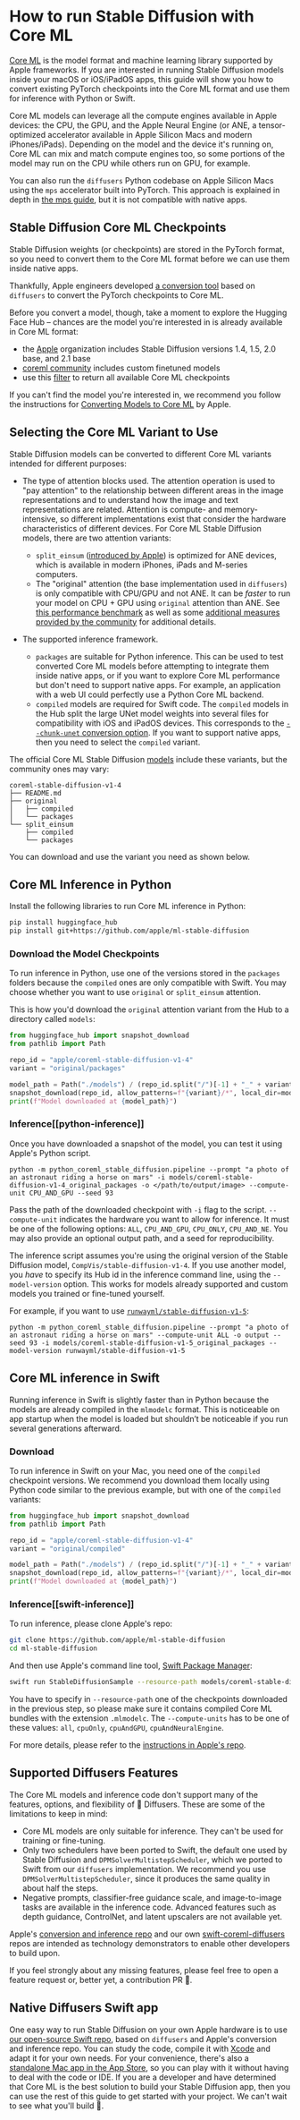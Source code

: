 <!--Copyright 2023 The HuggingFace Team. All rights reserved.

Licensed under the Apache License, Version 2.0 (the "License"); you may not use this file except in compliance with
the License. You may obtain a copy of the License at

http://www.apache.org/licenses/LICENSE-2.0

Unless required by applicable law or agreed to in writing, software distributed under the License is distributed on
an "AS IS" BASIS, WITHOUT WARRANTIES OR CONDITIONS OF ANY KIND, either express or implied. See the License for the
specific language governing permissions and limitations under the License.
-->

# How to run Stable Diffusion with Core ML

[Core ML](https://developer.apple.com/documentation/coreml) is the model format and machine learning library supported by Apple frameworks. If you are interested in running Stable Diffusion models inside your macOS or iOS/iPadOS apps, this guide will show you how to convert existing PyTorch checkpoints into the Core ML format and use them for inference with Python or Swift.

Core ML models can leverage all the compute engines available in Apple devices: the CPU, the GPU, and the Apple Neural Engine (or ANE, a tensor-optimized accelerator available in Apple Silicon Macs and modern iPhones/iPads). Depending on the model and the device it's running on, Core ML can mix and match compute engines too, so some portions of the model may run on the CPU while others run on GPU, for example.

<Tip>

You can also run the `diffusers` Python codebase on Apple Silicon Macs using the `mps` accelerator built into PyTorch. This approach is explained in depth in [the mps guide](mps), but it is not compatible with native apps.

</Tip>

## Stable Diffusion Core ML Checkpoints

Stable Diffusion weights (or checkpoints) are stored in the PyTorch format, so you need to convert them to the Core ML format before we can use them inside native apps.

Thankfully, Apple engineers developed [a conversion tool](https://github.com/apple/ml-stable-diffusion#-converting-models-to-core-ml) based on `diffusers` to convert the PyTorch checkpoints to Core ML.

Before you convert a model, though, take a moment to explore the Hugging Face Hub – chances are the model you're interested in is already available in Core ML format:

- the [Apple](https://huggingface.co/apple) organization includes Stable Diffusion versions 1.4, 1.5, 2.0 base, and 2.1 base
- [coreml community](https://huggingface.co/coreml-community) includes custom finetuned models
- use this [filter](https://huggingface.co/models?pipeline_tag=text-to-image&library=coreml&p=2&sort=likes) to return all available Core ML checkpoints

If you can't find the model you're interested in, we recommend you follow the instructions for [Converting Models to Core ML](https://github.com/apple/ml-stable-diffusion#-converting-models-to-core-ml) by Apple.

## Selecting the Core ML Variant to Use

Stable Diffusion models can be converted to different Core ML variants intended for different purposes:

- The type of attention blocks used. The attention operation is used to "pay attention" to the relationship between different areas in the image representations and to understand how the image and text representations are related. Attention is compute- and memory-intensive, so different implementations exist that consider the hardware characteristics of different devices. For Core ML Stable Diffusion models, there are two attention variants:
    * `split_einsum` ([introduced by Apple](https://machinelearning.apple.com/research/neural-engine-transformers)) is optimized for ANE devices, which is available in modern iPhones, iPads and M-series computers.
    * The "original" attention (the base implementation used in `diffusers`) is only compatible with CPU/GPU and not ANE. It can be *faster* to run your model on CPU + GPU using `original` attention than ANE. See [this performance benchmark](https://huggingface.co/blog/fast-mac-diffusers#performance-benchmarks) as well as some [additional measures provided by the community](https://github.com/huggingface/swift-coreml-diffusers/issues/31) for additional details.

- The supported inference framework.
    * `packages` are suitable for Python inference. This can be used to test converted Core ML models before attempting to integrate them inside native apps, or if you want to explore Core ML performance but don't need to support native apps. For example, an application with a web UI could perfectly use a Python Core ML backend.
    * `compiled` models are required for Swift code. The `compiled` models in the Hub split the large UNet model weights into several files for compatibility with iOS and iPadOS devices. This corresponds to the [`--chunk-unet` conversion option](https://github.com/apple/ml-stable-diffusion#-converting-models-to-core-ml). If you want to support native apps, then you need to select the `compiled` variant.

The official Core ML Stable Diffusion [models](https://huggingface.co/apple/coreml-stable-diffusion-v1-4/tree/main) include these variants, but the community ones may vary:

```
coreml-stable-diffusion-v1-4
├── README.md
├── original
│   ├── compiled
│   └── packages
└── split_einsum
    ├── compiled
    └── packages
```

You can download and use the variant you need as shown below.

## Core ML Inference in Python

Install the following libraries to run Core ML inference in Python:

```bash
pip install huggingface_hub
pip install git+https://github.com/apple/ml-stable-diffusion
```

### Download the Model Checkpoints

To run inference in Python, use one of the versions stored in the `packages` folders because the `compiled` ones are only compatible with Swift. You may choose whether you want to use `original` or `split_einsum` attention.

This is how you'd download the `original` attention variant from the Hub to a directory called `models`:

```Python
from huggingface_hub import snapshot_download
from pathlib import Path

repo_id = "apple/coreml-stable-diffusion-v1-4"
variant = "original/packages"

model_path = Path("./models") / (repo_id.split("/")[-1] + "_" + variant.replace("/", "_"))
snapshot_download(repo_id, allow_patterns=f"{variant}/*", local_dir=model_path, local_dir_use_symlinks=False)
print(f"Model downloaded at {model_path}")
```

### Inference[[python-inference]]

Once you have downloaded a snapshot of the model, you can test it using Apple's Python script.

```shell
python -m python_coreml_stable_diffusion.pipeline --prompt "a photo of an astronaut riding a horse on mars" -i models/coreml-stable-diffusion-v1-4_original_packages -o </path/to/output/image> --compute-unit CPU_AND_GPU --seed 93
```

Pass the path of the downloaded checkpoint with `-i` flag to the script. `--compute-unit` indicates the hardware you want to allow for inference. It must be one of the following options: `ALL`, `CPU_AND_GPU`, `CPU_ONLY`, `CPU_AND_NE`. You may also provide an optional output path, and a seed for reproducibility.

The inference script assumes you're using the original version of the Stable Diffusion model, `CompVis/stable-diffusion-v1-4`. If you use another model, you *have* to specify its Hub id in the inference command line, using the `--model-version` option. This works for models already supported and custom models you trained or fine-tuned yourself.

For example, if you want to use [`runwayml/stable-diffusion-v1-5`](https://huggingface.co/runwayml/stable-diffusion-v1-5):

```shell
python -m python_coreml_stable_diffusion.pipeline --prompt "a photo of an astronaut riding a horse on mars" --compute-unit ALL -o output --seed 93 -i models/coreml-stable-diffusion-v1-5_original_packages --model-version runwayml/stable-diffusion-v1-5
```

## Core ML inference in Swift

Running inference in Swift is slightly faster than in Python because the models are already compiled in the `mlmodelc` format. This is noticeable on app startup when the model is loaded but shouldn’t be noticeable if you run several generations afterward.

### Download

To run inference in Swift on your Mac, you need one of the `compiled` checkpoint versions. We recommend you download them locally using Python code similar to the previous example, but with one of the `compiled` variants:

```Python
from huggingface_hub import snapshot_download
from pathlib import Path

repo_id = "apple/coreml-stable-diffusion-v1-4"
variant = "original/compiled"

model_path = Path("./models") / (repo_id.split("/")[-1] + "_" + variant.replace("/", "_"))
snapshot_download(repo_id, allow_patterns=f"{variant}/*", local_dir=model_path, local_dir_use_symlinks=False)
print(f"Model downloaded at {model_path}")
```

### Inference[[swift-inference]]

To run inference, please clone Apple's repo:

```bash
git clone https://github.com/apple/ml-stable-diffusion
cd ml-stable-diffusion
```

And then use Apple's command line tool, [Swift Package Manager](https://www.swift.org/package-manager/#):

```bash
swift run StableDiffusionSample --resource-path models/coreml-stable-diffusion-v1-4_original_compiled --compute-units all "a photo of an astronaut riding a horse on mars"
```

You have to specify in `--resource-path` one of the checkpoints downloaded in the previous step, so please make sure it contains compiled Core ML bundles with the extension `.mlmodelc`. The `--compute-units` has to be one of these values: `all`, `cpuOnly`, `cpuAndGPU`, `cpuAndNeuralEngine`.

For more details, please refer to the [instructions in Apple's repo](https://github.com/apple/ml-stable-diffusion).

## Supported Diffusers Features

The Core ML models and inference code don't support many of the features, options, and flexibility of 🧨 Diffusers. These are some of the limitations to keep in mind:

- Core ML models are only suitable for inference. They can't be used for training or fine-tuning.
- Only two schedulers have been ported to Swift, the default one used by Stable Diffusion and `DPMSolverMultistepScheduler`, which we ported to Swift from our `diffusers` implementation. We recommend you use `DPMSolverMultistepScheduler`, since it produces the same quality in about half the steps.
- Negative prompts, classifier-free guidance scale, and image-to-image tasks are available in the inference code. Advanced features such as depth guidance, ControlNet, and latent upscalers are not available yet.

Apple's [conversion and inference repo](https://github.com/apple/ml-stable-diffusion) and our own [swift-coreml-diffusers](https://github.com/huggingface/swift-coreml-diffusers) repos are intended as technology demonstrators to enable other developers to build upon.

If you feel strongly about any missing features, please feel free to open a feature request or, better yet, a contribution PR 🙂.

## Native Diffusers Swift app

One easy way to run Stable Diffusion on your own Apple hardware is to use [our open-source Swift repo](https://github.com/huggingface/swift-coreml-diffusers), based on `diffusers` and Apple's conversion and inference repo. You can study the code, compile it with [Xcode](https://developer.apple.com/xcode/) and adapt it for your own needs. For your convenience, there's also a [standalone Mac app in the App Store](https://apps.apple.com/app/diffusers/id1666309574), so you can play with it without having to deal with the code or IDE. If you are a developer and have determined that Core ML is the best solution to build your Stable Diffusion app, then you can use the rest of this guide to get started with your project. We can't wait to see what you'll build 🙂.
